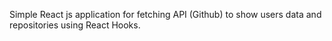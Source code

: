 Simple React js application for fetching API (Github) to show users data and repositories using React Hooks.

